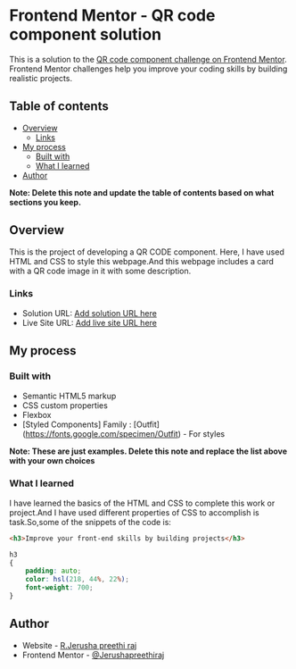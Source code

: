# Frontend Mentor - QR code component solution

This is a solution to the [QR code component challenge on Frontend Mentor](https://www.frontendmentor.io/challenges/qr-code-component-iux_sIO_H). Frontend Mentor challenges help you improve your coding skills by building realistic projects. 

## Table of contents

- [Overview](#overview)
  - [Links](#links)
- [My process](#my-process)
  - [Built with](#built-with)
  - [What I learned](#what-i-learned)
- [Author](#author)

**Note: Delete this note and update the table of contents based on what sections you keep.**

## Overview

This is the project of developing a QR CODE component. Here, I have used HTML and CSS to style this webpage.And this webpage includes a card with a QR code image in it with some description.

### Links

- Solution URL: [Add solution URL here](https://your-solution-url.com)
- Live Site URL: [Add live site URL here](https://your-live-site-url.com)

## My process

### Built with

- Semantic HTML5 markup
- CSS custom properties
- Flexbox
- [Styled Components] Family : [Outfit] (https://fonts.google.com/specimen/Outfit) - For styles

**Note: These are just examples. Delete this note and replace the list above with your own choices**

### What I learned

I have learned the basics of the HTML and CSS to complete this work or project.And I have used different properties of CSS to accomplish is task.So,some of the snippets of the code is:

```html
<h3>Improve your front-end skills by building projects</h3>
```

```css
h3
{
    padding: auto;
    color: hsl(218, 44%, 22%);
    font-weight: 700;
}
```

## Author

- Website - [R.Jerusha preethi raj](https://github.com/Jerushapreethiraj/QR-CODE-component/blob/main/index.html)
- Frontend Mentor - [@Jerushapreethiraj](https://www.frontendmentor.io/profile/Jerushapreethiraj)


